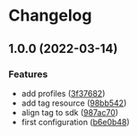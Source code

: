 # Changelog

## 1.0.0 (2022-03-14)


### Features

* add profiles ([3f37682](https://github.com/Fuochi/terraform-provider-sonarr/commit/3f376822edaecbab1129ad202c093eef5d22ff4f))
* add tag resource ([98bb542](https://github.com/Fuochi/terraform-provider-sonarr/commit/98bb5426c912466173e61d1855064110b55ba384))
* align tag to sdk ([987ac70](https://github.com/Fuochi/terraform-provider-sonarr/commit/987ac702ec0f4bf3dd9e0b6a9b3ac119a036f7db))
* first configuration ([b6e0b48](https://github.com/Fuochi/terraform-provider-sonarr/commit/b6e0b486af8a547a2326c3fe8989c0d1abf77a6b))
